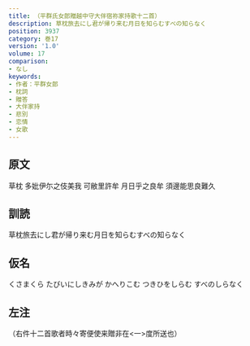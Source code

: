 ```yaml
---
title: （平群氏女郎贈越中守大伴宿祢家持歌十二首）
description: 草枕旅去にし君が帰り来む月日を知らむすべの知らなく
position: 3937
category: 巻17
version: '1.0'
volume: 17
comparison:
- なし
keywords:
- 作者：平群女郎
- 枕詞
- 贈答
- 大伴家持
- 悲別
- 恋情
- 女歌
---
```


## 原文

草枕 多妣伊尓之伎美我 可敝里許牟 月日乎之良牟 須邊能思良難久

## 訓読

草枕旅去にし君が帰り来む月日を知らむすべの知らなく

## 仮名

くさまくら たびいにしきみが かへりこむ つきひをしらむ すべのしらなく

## 左注

（右件十二首歌者時々寄便使来贈非在<一>度所送也）
